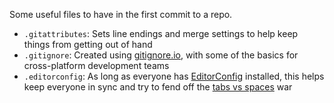 Some useful files to have in the first commit to a repo.

* `.gitattributes`: Sets line endings and merge settings to help keep things from getting out of hand
* `.gitignore`: Created using [gitignore.io](https://gitignore.io/), with some of the basics for cross-platform development teams
* `.editorconfig`: As long as everyone has [EditorConfig](https://editorconfig.org/) installed, this helps keep everyone in sync and try to fend off the [tabs vs spaces](https://en.wikipedia.org/wiki/Indentation_style#Tabs,_spaces,_and_size_of_indentations) war